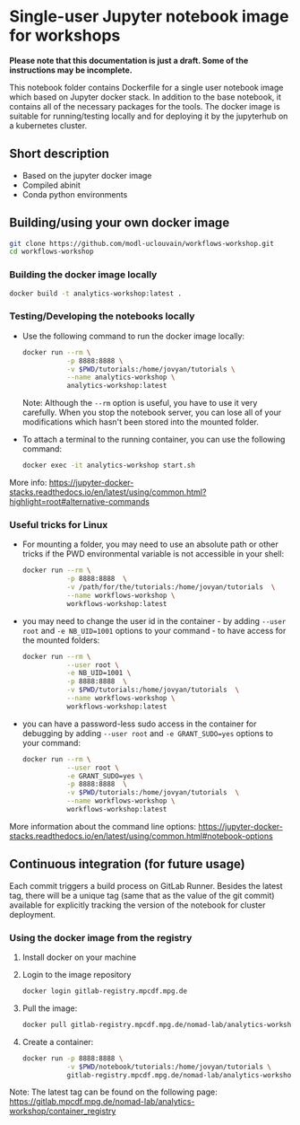 # Single-user Jupyter notebook image for workshops

**Please note that this documentation is just a draft. Some of the instructions may be incomplete.**

This notebook folder contains Dockerfile for a single user notebook image which based on Jupyter docker stack.
In addition to the base notebook, it contains all of the necessary packages for the tools. 
The docker image is suitable for running/testing locally and for deploying it by the jupyterhub on a kubernetes cluster.

## Short description

- Based on the jupyter docker image
- Compiled abinit
- Conda python environments 

## Building/using your own docker image

```bash
git clone https://github.com/modl-uclouvain/workflows-workshop.git
cd workflows-workshop
```

### Building the docker image locally

```bash
docker build -t analytics-workshop:latest .
```

### Testing/Developing the notebooks locally
- Use the following command to run the docker image locally:
  ```bash
  docker run --rm \
             -p 8888:8888 \
             -v $PWD/tutorials:/home/jovyan/tutorials \
             --name analytics-workshop \
             analytics-workshop:latest 
  ```
  Note: Although the `--rm` option is useful, you have to use it very carefully. When you stop the notebook server, you can lose all of your modifications which hasn't been stored into the mounted folder.

- To attach a terminal to the running container, you can use the following command:
  ```bash
  docker exec -it analytics-workshop start.sh
  ```
  
More info: https://jupyter-docker-stacks.readthedocs.io/en/latest/using/common.html?highlight=root#alternative-commands
    
    
### Useful tricks for Linux

- For mounting a folder, you may need to use an absolute path or other tricks if the PWD environmental variable is not accessible in your shell:
  ```bash
  docker run --rm \
             -p 8888:8888  \
             -v /path/for/the/tutorials:/home/jovyan/tutorials  \
             --name workflows-workshop \
             workflows-workshop:latest
  ```
- you may need to change the user id in the container - by adding `--user root` and `-e NB_UID=1001` options to your command - to have access for the mounted folders:
  ```bash
  docker run --rm \
             --user root \
             -e NB_UID=1001 \
             -p 8888:8888  \
             -v $PWD/tutorials:/home/jovyan/tutorials  \
             --name workflows-workshop \
             workflows-workshop:latest
  ```
- you can have a password-less sudo access in the container for debugging by adding `--user root` and `-e GRANT_SUDO=yes` options to your command:
  ```bash
  docker run --rm \
             --user root \
             -e GRANT_SUDO=yes \
             -p 8888:8888  \
             -v $PWD/tutorials:/home/jovyan/tutorials  \
             --name workflows-workshop \
             workflows-workshop:latest
  ```
    
More information about the command line options: https://jupyter-docker-stacks.readthedocs.io/en/latest/using/common.html#notebook-options


## Continuous integration (for future usage)

Each commit triggers a build process on GitLab Runner. Besides the latest tag, there will be a unique tag (same that as the value of the git commit) available for explicitly tracking the version of the notebook for cluster deployment.

### Using the docker image from the registry
1. Install docker on your machine
2. Login to the image repository
    ```bash
    docker login gitlab-registry.mpcdf.mpg.de 
    ```
3. Pull the image:
   ```bash
   docker pull gitlab-registry.mpcdf.mpg.de/nomad-lab/analytics-workshop:<tag> 
   ```
   
4. Create a container:
   ```bash
   docker run -p 8888:8888 \
              -v $PWD/notebook/tutorials:/home/jovyan/tutorials \
              gitlab-registry.mpcdf.mpg.de/nomad-lab/analytics-workshop:<tag>
   ```

Note: The latest tag can be found on the following page:
https://gitlab.mpcdf.mpg.de/nomad-lab/analytics-workshop/container_registry

